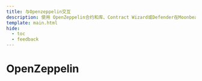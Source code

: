 ```yaml
---
title: 与Openzeppelin交互
description: 使用 OpenZeppelin合约和库、Contract Wizard或Defender在Moonbeam上创建和管理您的Solidity智能合约。
template: main.html
hide:
  - toc
  - feedback
---
```


<h1 class='subsection-title'>OpenZeppelin</h1>
<div class='subsection-wrapper'></div>